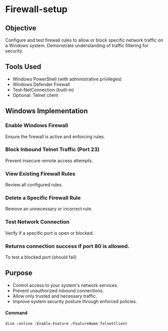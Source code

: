 # Firewall-setup
## Objective
Configure and test firewall rules to allow or block specific network traffic on a Windows system. Demonstrate understanding of traffic filtering for security.
## Tools Used
- Windows PowerShell (with administrative privileges)
- Windows Defender Firewall
- Test-NetConnection (built-in)
- Optional: Telnet client
## Windows Implementation
### Enable Windows Firewall
Ensure the firewall is active and enforcing rules.
### Block Inbound Telnet Traffic (Port 23)
Prevent insecure remote access attempts.
### View Existing Firewall Rules
Review all configured rules.
### Delete a Specific Firewall Rule
Remove an unnecessary or incorrect rule.
### Test Network Connection
Verify if a specific port is open or blocked.
### Returns connection success if port 80 is allowed.
To test a blocked port (should fail)
## Purpose
- Control access to your system's network services.
- Prevent unauthorized inbound connections.
- Allow only trusted and necessary traffic.
- Improve system security posture through enforced policies.
#### Command
```powershell
dism /online /Enable-Feature /FeatureName:TelnetClient



